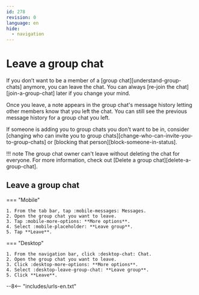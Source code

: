 ```yaml
---
id: 278
revision: 0
language: en
hide:
  - navigation
---
```


# Leave a group chat

If you don’t want to be a member of a [group chat][understand-group-chats] anymore, you can leave the chat. You can always [re-join the chat][join-a-group-chat] later if you change your mind.

Once you leave, a note appears in the group chat's message history letting other members know that you left the chat. You can still see the previous message history for a group chat you left.

If someone is adding you to group chats you don't want to be in, consider [changing who can invite you to group chats][change-who-can-invite-you-to-group-chats] or [blocking that person][block-someone-in-status].

!!! note
	The group chat owner can't leave without deleting the chat for everyone. For more information, check out [Delete a group chat][delete-a-group-chat].

## Leave a group chat

=== "Mobile"

    1. From the tab bar, tap :mobile-messages: Messages.
    2. Open the group chat you want to leave.
    3. Tap :mobile-more-options: **More options**.
    4. Select :mobile-placeholder: **Leave group**.
    5. Tap **Leave**.

=== "Desktop"

    1. From the navigation bar, click :desktop-chat: Chat.
    2. Open the group chat you want to leave.
    3. Click :desktop-more-options: **More options**.
    4. Select :desktop-leave-group-chat: **Leave group**.
    5. Click **Leave**.

--8<-- "includes/urls-en.txt"
